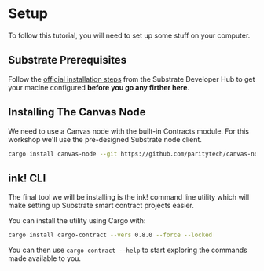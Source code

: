 Setup
===

To follow this tutorial, you will need to set up some stuff on your computer.

## Substrate Prerequisites

Follow the
[official installation steps](https://substrate.dev/docs/en/knowledgebase/getting-started/) from the
Substrate Developer Hub to get your macine configured **before you go any firther here**.

## Installing The Canvas Node

We need to use a Canvas node with the built-in Contracts module. For this workshop we'll use the pre-designed Substrate node client.

```bash
cargo install canvas-node --git https://github.com/paritytech/canvas-node.git --tag v0.1.4 --force --locked
```

## ink! CLI

The final tool we will be installing is the ink! command line utility which will make setting up Substrate smart contract projects easier.

You can install the utility using Cargo with:

```bash
cargo install cargo-contract --vers 0.8.0 --force --locked
```

You can then use `cargo contract --help` to start exploring the commands made available to you.
